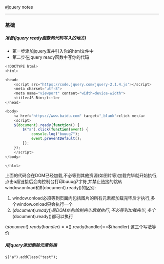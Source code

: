 #jquery notes
***
### 基础

##### 准备(jquery ready函数和代码写入的地方)
- 第一步添加jquery库并引入你的html文件中  
- 第二步在jquery ready函数中写你的代码
```javascript
<!DOCTYPE html>
<html>

<head>
    <script src="https://code.jquery.com/jquery-2.1.4.js"></script>
    <meta charset="utf-8">
    <meta name="viewport" content="width=device-width">
    <title>JS Bin</title>
</head>

<body>
    <a href="https://www.baidu.com" target="_blank">click me</a>
    <script>
    $(document).ready(function() {
        $("a").click(function(event) {
            console.log("buuug7");
            event.preventDefault();
        });
    });
    </script>
</body>

</html>

```
上面的代码会在DOM已经加载,不必等到其他资源(如图片等)加载完毕就开始执行,点击a超链接后会向控制台打印buuug7字符,并禁止链接的跳转  
window.onload和$(document).ready()的区别:  
1. window.onload必须等到页面内包括图片的所有元素都加载完毕后才执行,多个window.onload只会执行一个  
2. $(document).ready()是DOM结构绘制完毕后就执行,不必等到加载完毕,多个$(document).ready()都可以执行  

$(document).ready(handler)==$().ready(handler)==$(handler) 这三个写法等价

##### 用jquery添加删除元素的类
```javscript
$("a").addClass("test");
```



